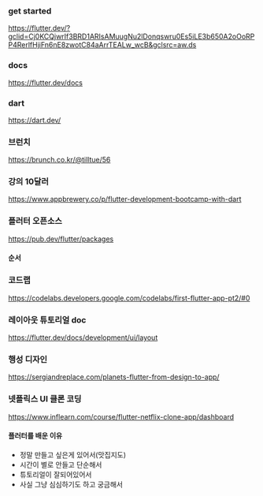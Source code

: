 ### get started
https://flutter.dev/?gclid=Cj0KCQjwrIf3BRD1ARIsAMuugNu2lDonqswru0Es5iLE3b650A2oOoRPP4RerlfHjiFn6nE8zwotC84aArrTEALw_wcB&gclsrc=aw.ds

### docs
https://flutter.dev/docs

### dart
https://dart.dev/

### 브런치
https://brunch.co.kr/@tilltue/56

### 강의 10달러
https://www.appbrewery.co/p/flutter-development-bootcamp-with-dart

### 플러터 오픈소스
https://pub.dev/flutter/packages

#### 순서

### 코드랩
https://codelabs.developers.google.com/codelabs/first-flutter-app-pt2/#0

### 레이아웃 튜토리얼 doc
https://flutter.dev/docs/development/ui/layout

### 행성 디자인
https://sergiandreplace.com/planets-flutter-from-design-to-app/

### 넷플릭스 UI 클론 코딩
https://www.inflearn.com/course/flutter-netflix-clone-app/dashboard

#### 플러터를 배운 이유
* 정말 만들고 싶은게 있어서(맛집지도)
* 시간이 별로 안들고 단순해서
* 튜토리얼이 잘되어있어서
* 사실 그냥 심심하기도 하고 궁금해서
